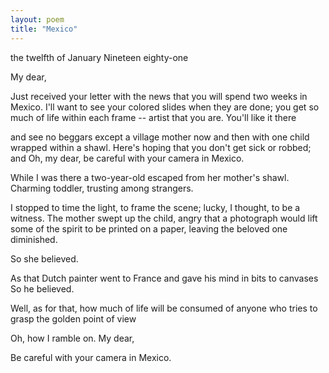 ```yaml
---
layout: poem
title: "Mexico"
---
```


the twelfth of January
Nineteen eighty-one

My dear,

Just received your letter
with the news
that you will spend two weeks
in Mexico.
I'll want to see your colored slides
when they are done;
you get so much of life
within each frame --
artist that you are.
You'll like it there

and see no beggars
except a village mother now and then
with one child wrapped within a shawl.
Here's hoping that you don't get sick
or robbed;
and Oh, my dear,
be careful with your camera in Mexico.

While I was there
a two-year-old
escaped from her mother's shawl.
Charming toddler,
trusting among strangers.

I stopped to time the light,
to frame the scene;
lucky, I thought, to be a witness.
The mother swept up the child,
angry that a photograph
would lift some of the spirit
to be printed on a paper,
leaving the beloved one diminished.

So she believed.

As that Dutch painter
went to France
and gave his mind
in bits
to canvases
So he believed.

Well, as for that,
how much of life
will be consumed
of anyone
who tries to grasp
the golden point of view

Oh, how I ramble on.
My dear,

Be careful
with your camera
in Mexico.

